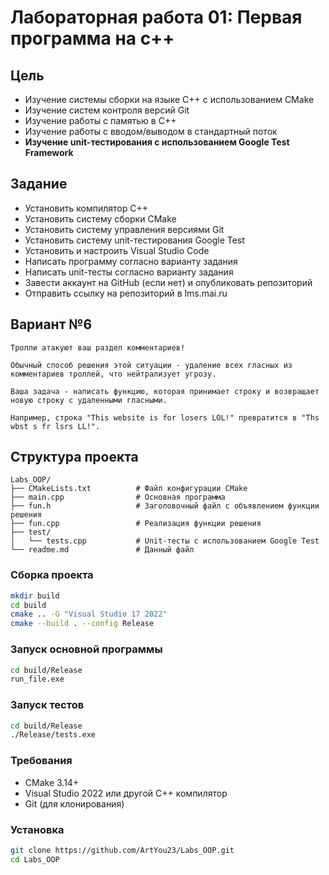 # Лабораторная работа 01: Первая программа на c++

## Цель

* Изучение системы сборки на языке C++ с использованием CMake
* Изучение систем контроля версий Git
* Изучение работы с памятью в C++
* Изучение работы с вводом/выводом в стандартный поток
* **Изучение unit-тестирования с использованием Google Test Framework**

## Задание

* Установить компилятор C++
* Установить систему сборки CMake
* Установить систему управления версиями Git
* Установить систему unit-тестирования Google Test
* Установить и настроить Visual Studio Code
* Написать программу согласно варианту задания
* Написать unit-тесты согласно варианту задания
* Завести аккаунт на GitHub (если нет) и опубликовать репозиторий
* Отправить ссылку на репозиторий в lms.mai.ru

## Вариант №6
```
Тролли атакуют ваш раздел комментариев!

Обычный способ решения этой ситуации - удаление всех гласных из комментариев троллей, что нейтрализует угрозу.

Ваша задача - написать функцию, которая принимает строку и возвращает новую строку с удаленными гласными.

Например, строка "This website is for losers LOL!" превратится в "Ths wbst s fr lsrs LL!".
```

## Структура проекта

```
Labs_OOP/
├── CMakeLists.txt          # Файл конфигурации CMake
├── main.cpp                # Основная программа
├── fun.h                   # Заголовочный файл с объявлением функции решения
├── fun.cpp                 # Реализация функции решения
├── test/
│   └── tests.cpp           # Unit-тесты с использованием Google Test
└── readme.md               # Данный файл
```

### Сборка проекта

```bash
mkdir build
cd build
cmake .. -G "Visual Studio 17 2022"
cmake --build . --config Release
```

### Запуск основной программы

```bash
cd build/Release
run_file.exe
```

### Запуск тестов

```bash
cd build/Release
./Release/tests.exe
```

### Требования

- CMake 3.14+
- Visual Studio 2022 или другой C++ компилятор
- Git (для клонирования)

### Установка

```bash
git clone https://github.com/ArtYou23/Labs_OOP.git
cd Labs_OOP
```
